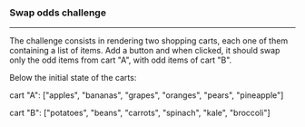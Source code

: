 ### Swap odds challenge

---

The challenge consists in rendering two shopping carts, each one of them containing a list of items.
Add a button and when clicked, it should swap only the odd items from cart "A", with odd items of cart "B".

Below the initial state of the carts:

cart "A": ["apples", "bananas", "grapes", "oranges", "pears", "pineapple"]

cart "B": ["potatoes", "beans", "carrots", "spinach", "kale", "broccoli"]
